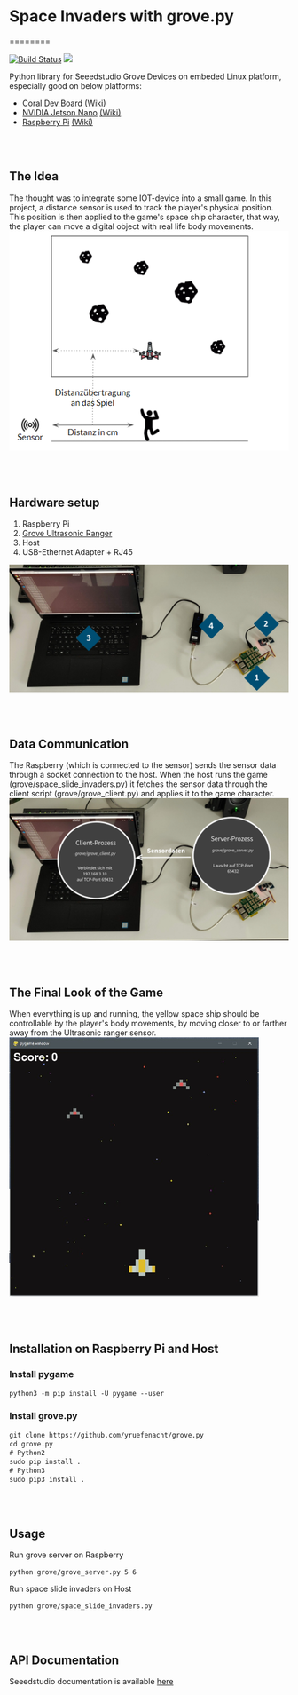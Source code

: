 # Space Invaders with grove.py
========

[![Build Status](https://travis-ci.org/Seeed-Studio/grove.py.svg?branch=master)](https://travis-ci.org/Seeed-Studio/grove.py)
[![](https://img.shields.io/pypi/v/grove.py.svg)](https://pypi.python.org/pypi/grove.py)

Python library for Seeedstudio Grove Devices on embeded Linux platform, especially good on below platforms:
- [Coral Dev Board](https://www.seeedstudio.com/Coral-Dev-Board-p-2900.html) [(Wiki)](http://wiki.seeedstudio.com/Grove_Base_Hat_for_Raspberry_Pi/#software)
- [NVIDIA Jetson Nano](https://www.seeedstudio.com/NVIDIA-Jetson-Nano-Development-Kit-p-2916.html) [(Wiki)](http://wiki.seeedstudio.com/Grove_Base_Hat_for_Raspberry_Pi/#software)
- [Raspberry Pi](https://www.seeedstudio.com/category/Boards-c-17.html) [(Wiki)](http://wiki.seeedstudio.com/Grove_Base_Hat_for_Raspberry_Pi/#software)

<br><br>
## The Idea
The thought was to integrate some IOT-device into a small game. In this project, a distance sensor is used to track the player's physical position. This position is then applied to the game's space ship character, that way, the player can move a digital object with real life body movements.
![](images/idea.png)

<br><br>
## Hardware setup
1.  Raspberry Pi
2.  [Grove Ultrasonic Ranger](https://wiki.seeedstudio.com/Grove-Ultrasonic_Ranger/)
3.  Host
4.  USB-Ethernet Adapter + RJ45

![](images/setup_edit.jpg)

<br><br>
## Data Communication
The Raspberry (which is connected to the sensor) sends the sensor data through a socket connection to the host. When the host runs the game (grove/space_slide_invaders.py) it fetches the sensor data through the client script (grove/grove_client.py) and applies it to the game character.
![](images/setup_tcp.jpg)

<br><br>
## The Final Look of the Game
When everything is up and running, the yellow space ship should be controllable by the player's body movements, by moving closer to or farther away from the Ultrasonic ranger sensor.  
<img src="images/setup_pygame.jpg" width="450"/>

<br><br>
## Installation on Raspberry Pi and Host
### Install pygame
```shell
python3 -m pip install -U pygame --user
```
### Install grove.py
```shell
git clone https://github.com/yruefenacht/grove.py
cd grove.py
# Python2
sudo pip install .
# Python3
sudo pip3 install .
```

<br><br>
## Usage
Run grove server on Raspberry
```shell
python grove/grove_server.py 5 6
```
Run space slide invaders on Host
```shell
python grove/space_slide_invaders.py
```

<br><br>
## API Documentation
Seeedstudio documentation is available [here](https://seeed-studio.github.io/grove.py)
